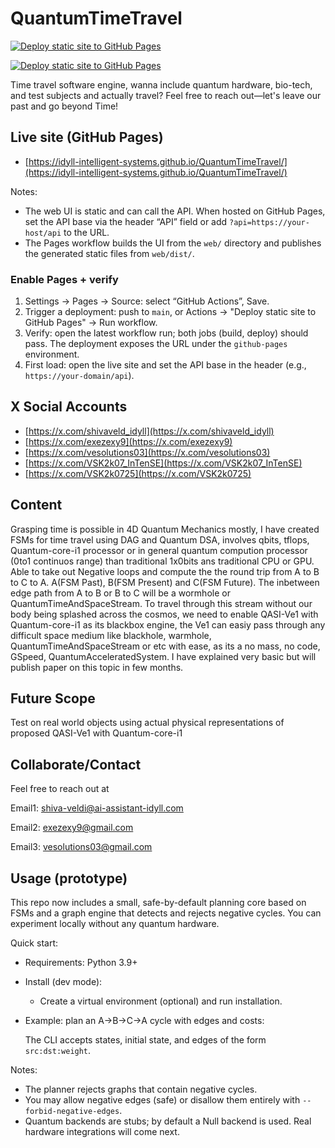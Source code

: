 # QuantumTimeTravel

[![Deploy static site to GitHub Pages](https://github.com/Idyll-Intelligent-Systems/QuantumTimeTravel/actions/workflows/deploy-pages.yml/badge.svg)](https://github.com/Idyll-Intelligent-Systems/QuantumTimeTravel/actions/workflows/deploy-pages.yml)

[![Deploy static site to GitHub Pages](https://github.com/Idyll-Intelligent-Systems/QuantumTimeTravel/actions/workflows/deploy-pages.yml/badge.svg)](https://github.com/Idyll-Intelligent-Systems/QuantumTimeTravel/actions/workflows/deploy-pages.yml)

Time travel software engine, wanna include quantum hardware, bio-tech, and test subjects and actually travel? Feel free to reach out—let's leave our past and go beyond Time!

## Live site (GitHub Pages)

- [https://idyll-intelligent-systems.github.io/QuantumTimeTravel/](https://idyll-intelligent-systems.github.io/QuantumTimeTravel/)

Notes:

- The web UI is static and can call the API. When hosted on GitHub Pages, set the API base via the header “API” field or add `?api=https://your-host/api` to the URL.
- The Pages workflow builds the UI from the `web/` directory and publishes the generated static files from `web/dist/`.

### Enable Pages + verify

1) Settings → Pages → Source: select “GitHub Actions”, Save.
2) Trigger a deployment: push to `main`, or Actions → "Deploy static site to GitHub Pages" → Run workflow.
3) Verify: open the latest workflow run; both jobs (build, deploy) should pass. The deployment exposes the URL under the `github-pages` environment.
4) First load: open the live site and set the API base in the header (e.g., `https://your-domain/api`).

## X Social Accounts

- [https://x.com/shivaveld_idyll](https://x.com/shivaveld_idyll)
- [https://x.com/exezexy9](https://x.com/exezexy9)
- [https://x.com/vesolutions03](https://x.com/vesolutions03)
- [https://x.com/VSK2k07_InTenSE](https://x.com/VSK2k07_InTenSE)
- [https://x.com/VSK2k0725](https://x.com/VSK2k0725)

## Content

Grasping time is possible in 4D Quantum Mechanics mostly, I have created FSMs for time travel using DAG and Quantum DSA, involves qbits, tflops, Quantum-core-i1 processor or in general quantum compution processor (0to1 continuos range) than traditional 1x0bits ans traditional CPU or GPU. Able to take out Negative loops and compute the the round trip from A to B to C to A. A(FSM Past), B(FSM Present) and C(FSM Future). The inbetween edge path from A to B or B to C will be a wormhole or QuantumTimeAndSpaceStream. To travel through this stream without our body being splashed across the cosmos, we need to enable QASI-Ve1 with Quantum-core-i1 as its blackbox engine, the Ve1 can easiy pass through any difficult space medium like blackhole, warmhole, QuantumTimeAndSpaceStream or etc with ease, as its a no mass, no code, GSpeed, QuantumAcceleratedSystem. I have explained very basic but will publish paper on this topic in few months.

## Future Scope

Test on real world objects using actual physical representations of proposed QASI-Ve1 with Quantum-core-i1

## Collaborate/Contact

Feel free to reach out at

Email1: <shiva-veldi@ai-assistant-idyll.com>

Email2: <exezexy9@gmail.com>

Email3: <vesolutions03@gmail.com>

## Usage (prototype)

This repo now includes a small, safe-by-default planning core based on FSMs and a graph engine that detects and rejects negative cycles. You can experiment locally without any quantum hardware.

Quick start:

- Requirements: Python 3.9+
- Install (dev mode):

  - Create a virtual environment (optional) and run installation.

- Example: plan an A→B→C→A cycle with edges and costs:

  The CLI accepts states, initial state, and edges of the form `src:dst:weight`.

Notes:

- The planner rejects graphs that contain negative cycles.
- You may allow negative edges (safe) or disallow them entirely with `--forbid-negative-edges`.
- Quantum backends are stubs; by default a Null backend is used. Real hardware integrations will come next.

